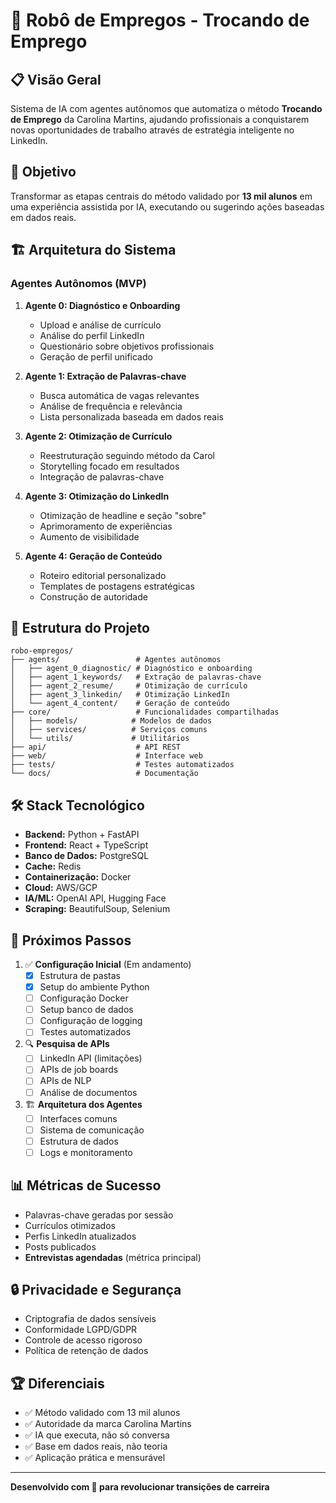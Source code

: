 # 🤖 Robô de Empregos - Trocando de Emprego

## 📋 Visão Geral

Sistema de IA com agentes autônomos que automatiza o método **Trocando de Emprego** da Carolina Martins, ajudando profissionais a conquistarem novas oportunidades de trabalho através de estratégia inteligente no LinkedIn.

## 🎯 Objetivo

Transformar as etapas centrais do método validado por **13 mil alunos** em uma experiência assistida por IA, executando ou sugerindo ações baseadas em dados reais.

## 🏗️ Arquitetura do Sistema

### Agentes Autônomos (MVP)

1. **Agente 0: Diagnóstico e Onboarding**
   - Upload e análise de currículo
   - Análise do perfil LinkedIn
   - Questionário sobre objetivos profissionais
   - Geração de perfil unificado

2. **Agente 1: Extração de Palavras-chave**
   - Busca automática de vagas relevantes
   - Análise de frequência e relevância
   - Lista personalizada baseada em dados reais

3. **Agente 2: Otimização de Currículo**
   - Reestruturação seguindo método da Carol
   - Storytelling focado em resultados
   - Integração de palavras-chave

4. **Agente 3: Otimização do LinkedIn**
   - Otimização de headline e seção "sobre"
   - Aprimoramento de experiências
   - Aumento de visibilidade

5. **Agente 4: Geração de Conteúdo**
   - Roteiro editorial personalizado
   - Templates de postagens estratégicas
   - Construção de autoridade

## 📁 Estrutura do Projeto

```
robo-empregos/
├── agents/                 # Agentes autônomos
│   ├── agent_0_diagnostic/ # Diagnóstico e onboarding
│   ├── agent_1_keywords/   # Extração de palavras-chave
│   ├── agent_2_resume/     # Otimização de currículo
│   ├── agent_3_linkedin/   # Otimização LinkedIn
│   └── agent_4_content/    # Geração de conteúdo
├── core/                   # Funcionalidades compartilhadas
│   ├── models/            # Modelos de dados
│   ├── services/          # Serviços comuns
│   └── utils/             # Utilitários
├── api/                    # API REST
├── web/                    # Interface web
├── tests/                  # Testes automatizados
└── docs/                   # Documentação
```

## 🛠️ Stack Tecnológico

- **Backend:** Python + FastAPI
- **Frontend:** React + TypeScript
- **Banco de Dados:** PostgreSQL
- **Cache:** Redis
- **Containerização:** Docker
- **Cloud:** AWS/GCP
- **IA/ML:** OpenAI API, Hugging Face
- **Scraping:** BeautifulSoup, Selenium

## 🚀 Próximos Passos

1. ✅ **Configuração Inicial** (Em andamento)
   - [x] Estrutura de pastas
   - [x] Setup do ambiente Python
   - [ ] Configuração Docker
   - [ ] Setup banco de dados
   - [ ] Configuração de logging
   - [ ] Testes automatizados

2. 🔍 **Pesquisa de APIs**
   - [ ] LinkedIn API (limitações)
   - [ ] APIs de job boards
   - [ ] APIs de NLP
   - [ ] Análise de documentos

3. 🏗️ **Arquitetura dos Agentes**
   - [ ] Interfaces comuns
   - [ ] Sistema de comunicação
   - [ ] Estrutura de dados
   - [ ] Logs e monitoramento

## 📊 Métricas de Sucesso

- Palavras-chave geradas por sessão
- Currículos otimizados
- Perfis LinkedIn atualizados
- Posts publicados
- **Entrevistas agendadas** (métrica principal)

## 🔒 Privacidade e Segurança

- Criptografia de dados sensíveis
- Conformidade LGPD/GDPR
- Controle de acesso rigoroso
- Política de retenção de dados

## 🏆 Diferenciais

- ✅ Método validado com 13 mil alunos
- ✅ Autoridade da marca Carolina Martins
- ✅ IA que executa, não só conversa
- ✅ Base em dados reais, não teoria
- ✅ Aplicação prática e mensurável

---

**Desenvolvido com 💙 para revolucionar transições de carreira** 